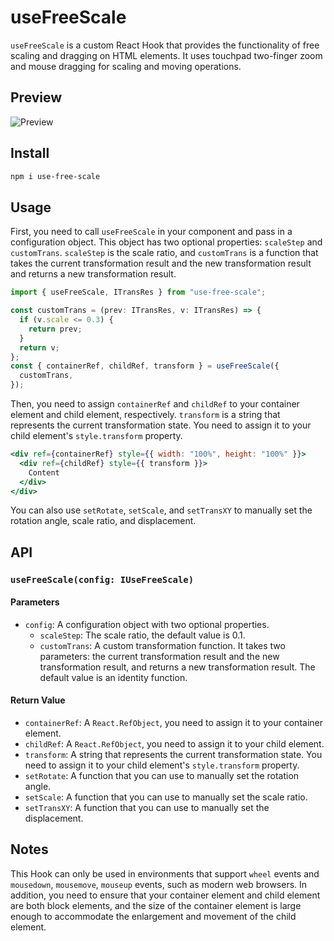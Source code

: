 # useFreeScale

`useFreeScale` is a custom React Hook that provides the functionality of free scaling and dragging on HTML elements. It uses touchpad two-finger zoom and mouse dragging for scaling and moving operations.

## Preview

![Preview](https://github.com/ailuoku6/use-free-scale/blob/main/snapshot/preview.gif)

## Install

```bash
npm i use-free-scale
```

## Usage

First, you need to call `useFreeScale` in your component and pass in a configuration object. This object has two optional properties: `scaleStep` and `customTrans`. `scaleStep` is the scale ratio, and `customTrans` is a function that takes the current transformation result and the new transformation result and returns a new transformation result.

```jsx
import { useFreeScale, ITransRes } from "use-free-scale";

const customTrans = (prev: ITransRes, v: ITransRes) => {
  if (v.scale <= 0.3) {
    return prev;
  }
  return v;
};
const { containerRef, childRef, transform } = useFreeScale({
  customTrans,
});
```

Then, you need to assign `containerRef` and `childRef` to your container element and child element, respectively. `transform` is a string that represents the current transformation state. You need to assign it to your child element's `style.transform` property.

```jsx
<div ref={containerRef} style={{ width: "100%", height: "100%" }}>
  <div ref={childRef} style={{ transform }}>
    Content
  </div>
</div>
```

You can also use `setRotate`, `setScale`, and `setTransXY` to manually set the rotation angle, scale ratio, and displacement.

## API

### `useFreeScale(config: IUseFreeScale)`

#### Parameters

- `config`: A configuration object with two optional properties.
  - `scaleStep`: The scale ratio, the default value is 0.1.
  - `customTrans`: A custom transformation function. It takes two parameters: the current transformation result and the new transformation result, and returns a new transformation result. The default value is an identity function.

#### Return Value

- `containerRef`: A `React.RefObject`, you need to assign it to your container element.
- `childRef`: A `React.RefObject`, you need to assign it to your child element.
- `transform`: A string that represents the current transformation state. You need to assign it to your child element's `style.transform` property.
- `setRotate`: A function that you can use to manually set the rotation angle.
- `setScale`: A function that you can use to manually set the scale ratio.
- `setTransXY`: A function that you can use to manually set the displacement.

## Notes

This Hook can only be used in environments that support `wheel` events and `mousedown`, `mousemove`, `mouseup` events, such as modern web browsers. In addition, you need to ensure that your container element and child element are both block elements, and the size of the container element is large enough to accommodate the enlargement and movement of the child element.
